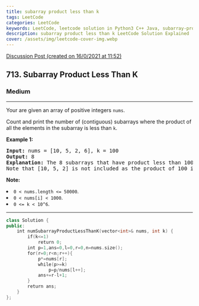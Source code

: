```yaml
---
title: subarray product less than k
tags: LeetCode
categories: LeetCode
keywords: LeetCode, leetcode solution in Python3 C++ Java, subarray-product-less-than-k solution
description: subarray product less than k LeetCode Solution Explained
cover: /assets/img/leetcode-cover-img.webp
---
```



[Discussion Post (created on 16/0/2021 at 11:52)](https://leetcode.com/problems/subarray-product-less-than-k/discuss/1019124/Sliding-Window-or-C%2B%2B)  
<h2>713. Subarray Product Less Than K</h2><h3>Medium</h3><hr><div><p>Your are given an array of positive integers <code>nums</code>.</p>
<p>Count and print the number of (contiguous) subarrays where the product of all the elements in the subarray is less than <code>k</code>.</p>

<p><b>Example 1:</b><br>
</p><pre><b>Input:</b> nums = [10, 5, 2, 6], k = 100
<b>Output:</b> 8
<b>Explanation:</b> The 8 subarrays that have product less than 100 are: [10], [5], [2], [6], [10, 5], [5, 2], [2, 6], [5, 2, 6].
Note that [10, 5, 2] is not included as the product of 100 is not strictly less than k.
</pre>
<p></p>

<p><b>Note:</b>
</p><li><code>0 &lt; nums.length &lt;= 50000</code>.</li>
<li><code>0 &lt; nums[i] &lt; 1000</code>.</li>
<li><code>0 &lt;= k &lt; 10^6</code>.</li>
<p></p></div>

---




```cpp
class Solution {
public:
    int numSubarrayProductLessThanK(vector<int>& nums, int k) {
        if(k<=1)
            return 0;
        int p=1,ans=0,l=0,r=0,n=nums.size();
        for(r=0;r<n;r++){
            p*=nums[r];
            while(p>=k)
                p=p/nums[l++];
            ans+=r-l+1;
        }
        return ans;
    }
};

```
